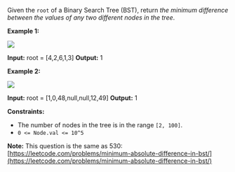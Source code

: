 
Given the  `root`  of a Binary Search Tree (BST), return  _the minimum difference between the values of any two different nodes in the tree_.

**Example 1:**

![](https://assets.leetcode.com/uploads/2021/02/05/bst1.jpg)

**Input:** root = [4,2,6,1,3]
**Output:** 1

**Example 2:**

![](https://assets.leetcode.com/uploads/2021/02/05/bst2.jpg)

**Input:** root = [1,0,48,null,null,12,49]
**Output:** 1

**Constraints:**

-   The number of nodes in the tree is in the range  `[2, 100]`.
-   `0 <= Node.val <= 10^5`

**Note:**  This question is the same as 530:  [https://leetcode.com/problems/minimum-absolute-difference-in-bst/](https://leetcode.com/problems/minimum-absolute-difference-in-bst/)